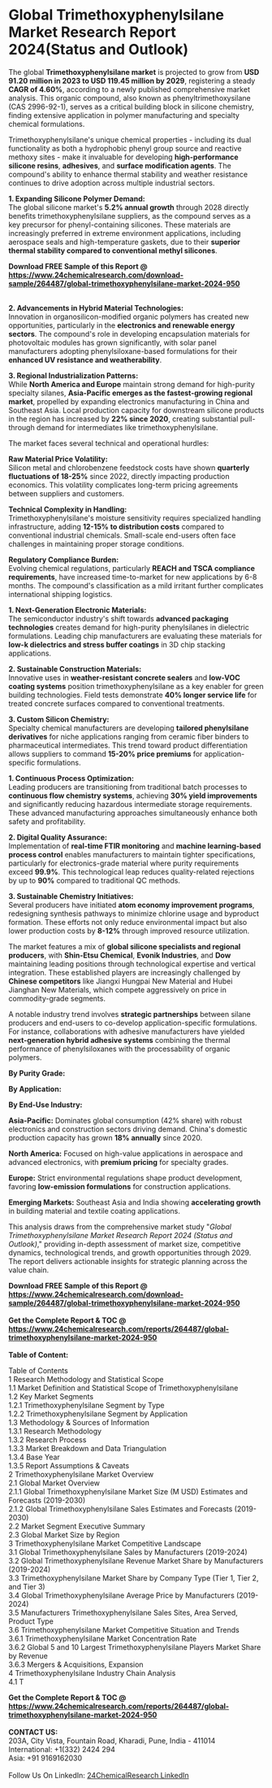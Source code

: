 <h1>Global Trimethoxyphenylsilane Market Research Report 2024(Status and Outlook)</h1><p>The global <strong>Trimethoxyphenylsilane market</strong> is projected to grow from <strong>USD 91.20 million in 2023 to USD 119.45 million by 2029</strong>, registering a steady <strong>CAGR of 4.60%</strong>, according to a newly published comprehensive market analysis. This organic compound, also known as phenyltrimethoxysilane (CAS 2996-92-1), serves as a critical building block in silicone chemistry, finding extensive application in polymer manufacturing and specialty chemical formulations.</p><p>Trimethoxyphenylsilane's unique chemical properties - including its dual functionality as both a hydrophobic phenyl group source and reactive methoxy sites - make it invaluable for developing <strong>high-performance silicone resins</strong>, <strong>adhesives</strong>, and <strong>surface modification agents</strong>. The compound's ability to enhance thermal stability and weather resistance continues to drive adoption across multiple industrial sectors.</p><p><strong>1. Expanding Silicone Polymer Demand:</strong><br>
The global silicone market's <strong>5.2% annual growth</strong> through 2028 directly benefits trimethoxyphenylsilane suppliers, as the compound serves as a key precursor for phenyl-containing silicones. These materials are increasingly preferred in extreme environment applications, including aerospace seals and high-temperature gaskets, due to their <strong>superior thermal stability compared to conventional methyl silicones</strong>.</p><div><b>Download FREE Sample of this Report @ 
            <a href="https://www.24chemicalresearch.com/download-sample/264487/global-trimethoxyphenylsilane-market-2024-950">
            https://www.24chemicalresearch.com/download-sample/264487/global-trimethoxyphenylsilane-market-2024-950</a></b></div><br><p><strong>2. Advancements in Hybrid Material Technologies:</strong><br>
Innovation in organosilicon-modified organic polymers has created new opportunities, particularly in the <strong>electronics and renewable energy sectors</strong>. The compound's role in developing encapsulation materials for photovoltaic modules has grown significantly, with solar panel manufacturers adopting phenylsiloxane-based formulations for their <strong>enhanced UV resistance and weatherability</strong>.</p><p><strong>3. Regional Industrialization Patterns:</strong><br>
While <strong>North America and Europe</strong> maintain strong demand for high-purity specialty silanes, <strong>Asia-Pacific emerges as the fastest-growing regional market</strong>, propelled by expanding electronics manufacturing in China and Southeast Asia. Local production capacity for downstream silicone products in the region has increased by <strong>22% since 2020</strong>, creating substantial pull-through demand for intermediates like trimethoxyphenylsilane.</p><p>The market faces several technical and operational hurdles:</p><p><strong>Raw Material Price Volatility:</strong><br>
	Silicon metal and chlorobenzene feedstock costs have shown <strong>quarterly fluctuations of 18-25%</strong> since 2022, directly impacting production economics. This volatility complicates long-term pricing agreements between suppliers and customers.</p><p><strong>Technical Complexity in Handling:</strong><br>
	Trimethoxyphenylsilane's moisture sensitivity requires specialized handling infrastructure, adding <strong>12-15% to distribution costs</strong> compared to conventional industrial chemicals. Small-scale end-users often face challenges in maintaining proper storage conditions.</p><p><strong>Regulatory Compliance Burden:</strong><br>
	Evolving chemical regulations, particularly <strong>REACH and TSCA compliance requirements</strong>, have increased time-to-market for new applications by 6-8 months. The compound's classification as a mild irritant further complicates international shipping logistics.</p><p><strong>1. Next-Generation Electronic Materials:</strong><br>
The semiconductor industry's shift towards <strong>advanced packaging technologies</strong> creates demand for high-purity phenylsilanes in dielectric formulations. Leading chip manufacturers are evaluating these materials for <strong>low-k dielectrics and stress buffer coatings</strong> in 3D chip stacking applications.</p><p><strong>2. Sustainable Construction Materials:</strong><br>
Innovative uses in <strong>weather-resistant concrete sealers</strong> and <strong>low-VOC coating systems</strong> position trimethoxyphenylsilane as a key enabler for green building technologies. Field tests demonstrate <strong>40% longer service life</strong> for treated concrete surfaces compared to conventional treatments.</p><p><strong>3. Custom Silicon Chemistry:</strong><br>
Specialty chemical manufacturers are developing <strong>tailored phenylsilane derivatives</strong> for niche applications ranging from ceramic fiber binders to pharmaceutical intermediates. This trend toward product differentiation allows suppliers to command <strong>15-20% price premiums</strong> for application-specific formulations.</p><p><strong>1. Continuous Process Optimization:</strong><br>
Leading producers are transitioning from traditional batch processes to <strong>continuous flow chemistry systems</strong>, achieving <strong>30% yield improvements</strong> and significantly reducing hazardous intermediate storage requirements. These advanced manufacturing approaches simultaneously enhance both safety and profitability.</p><p><strong>2. Digital Quality Assurance:</strong><br>
Implementation of <strong>real-time FTIR monitoring</strong> and <strong>machine learning-based process control</strong> enables manufacturers to maintain tighter specifications, particularly for electronics-grade material where purity requirements exceed <strong>99.9%</strong>. This technological leap reduces quality-related rejections by up to <strong>90%</strong> compared to traditional QC methods.</p><p><strong>3. Sustainable Chemistry Initiatives:</strong><br>
Several producers have initiated <strong>atom economy improvement programs</strong>, redesigning synthesis pathways to minimize chlorine usage and byproduct formation. These efforts not only reduce environmental impact but also lower production costs by <strong>8-12%</strong> through improved resource utilization.</p><p>The market features a mix of <strong>global silicone specialists and regional producers</strong>, with <strong>Shin-Etsu Chemical</strong>, <strong>Evonik Industries</strong>, and <strong>Dow</strong> maintaining leading positions through technological expertise and vertical integration. These established players are increasingly challenged by <strong>Chinese competitors</strong> like Jiangxi Hungpai New Material and Hubei Jianghan New Materials, which compete aggressively on price in commodity-grade segments.</p><p>A notable industry trend involves <strong>strategic partnerships</strong> between silane producers and end-users to co-develop application-specific formulations. For instance, collaborations with adhesive manufacturers have yielded <strong>next-generation hybrid adhesive systems</strong> combining the thermal performance of phenylsiloxanes with the processability of organic polymers.</p><p><strong>By Purity Grade:</strong></p><p><strong>By Application:</strong></p><p><strong>By End-Use Industry:</strong></p><p><strong>Asia-Pacific:</strong> Dominates global consumption (42% share) with robust electronics and construction sectors driving demand. China's domestic production capacity has grown <strong>18% annually</strong> since 2020.</p><p><strong>North America:</strong> Focused on high-value applications in aerospace and advanced electronics, with <strong>premium pricing</strong> for specialty grades.</p><p><strong>Europe:</strong> Strict environmental regulations shape product development, favoring <strong>low-emission formulations</strong> for construction applications.</p><p><strong>Emerging Markets:</strong> Southeast Asia and India showing <strong>accelerating growth</strong> in building material and textile coating applications.</p><p>This analysis draws from the comprehensive market study "<em>Global Trimethoxyphenylsilane Market Research Report 2024 (Status and Outlook)</em>," providing in-depth assessment of market size, competitive dynamics, technological trends, and growth opportunities through 2029. The report delivers actionable insights for strategic planning across the value chain.</p><div><b>Download FREE Sample of this Report @ 
            <a href="https://www.24chemicalresearch.com/download-sample/264487/global-trimethoxyphenylsilane-market-2024-950">
            https://www.24chemicalresearch.com/download-sample/264487/global-trimethoxyphenylsilane-market-2024-950</a></b></div><br><div><b>Get the Complete Report & TOC @ 
            <a href="https://www.24chemicalresearch.com/reports/264487/global-trimethoxyphenylsilane-market-2024-950">
            https://www.24chemicalresearch.com/reports/264487/global-trimethoxyphenylsilane-market-2024-950</a></b></div><br>
            <b>Table of Content:</b><p>Table of Contents<br />
1 Research Methodology and Statistical Scope<br />
1.1 Market Definition and Statistical Scope of Trimethoxyphenylsilane<br />
1.2 Key Market Segments<br />
1.2.1 Trimethoxyphenylsilane Segment by Type<br />
1.2.2 Trimethoxyphenylsilane Segment by Application<br />
1.3 Methodology & Sources of Information<br />
1.3.1 Research Methodology<br />
1.3.2 Research Process<br />
1.3.3 Market Breakdown and Data Triangulation<br />
1.3.4 Base Year<br />
1.3.5 Report Assumptions & Caveats<br />
2 Trimethoxyphenylsilane Market Overview<br />
2.1 Global Market Overview<br />
2.1.1 Global Trimethoxyphenylsilane Market Size (M USD) Estimates and Forecasts (2019-2030)<br />
2.1.2 Global Trimethoxyphenylsilane Sales Estimates and Forecasts (2019-2030)<br />
2.2 Market Segment Executive Summary<br />
2.3 Global Market Size by Region<br />
3 Trimethoxyphenylsilane Market Competitive Landscape<br />
3.1 Global Trimethoxyphenylsilane Sales by Manufacturers (2019-2024)<br />
3.2 Global Trimethoxyphenylsilane Revenue Market Share by Manufacturers (2019-2024)<br />
3.3 Trimethoxyphenylsilane Market Share by Company Type (Tier 1, Tier 2, and Tier 3)<br />
3.4 Global Trimethoxyphenylsilane Average Price by Manufacturers (2019-2024)<br />
3.5 Manufacturers Trimethoxyphenylsilane Sales Sites, Area Served, Product Type<br />
3.6 Trimethoxyphenylsilane Market Competitive Situation and Trends<br />
3.6.1 Trimethoxyphenylsilane Market Concentration Rate<br />
3.6.2 Global 5 and 10 Largest Trimethoxyphenylsilane Players Market Share by Revenue<br />
3.6.3 Mergers & Acquisitions, Expansion<br />
4 Trimethoxyphenylsilane Industry Chain Analysis<br />
4.1 T</p><div><b>Get the Complete Report & TOC @ 
            <a href="https://www.24chemicalresearch.com/reports/264487/global-trimethoxyphenylsilane-market-2024-950">
            https://www.24chemicalresearch.com/reports/264487/global-trimethoxyphenylsilane-market-2024-950</a></b></div><br><b>CONTACT US:</b><br>
            203A, City Vista, Fountain Road, Kharadi, Pune, India - 411014<br>
            International: +1(332) 2424 294<br>
            Asia: +91 9169162030 <br><br>
            Follow Us On LinkedIn: <a href="https://www.linkedin.com/company/24chemicalresearch/">24ChemicalResearch LinkedIn</a>